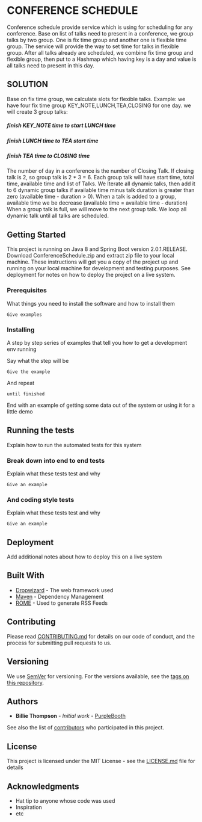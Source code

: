 # CONFERENCE SCHEDULE

Conference schedule provide service which is using for scheduling for any conference.
Base on list of talks need to present in a conference, we group talks by two group.
One is fix time group and another one is flexible time group. The service will provide the
way to set time for talks in flexible group.
After all talks already are scheduled, we combine fix time group and flexible group, then put to 
a Hashmap which having key is a day and value is all talks need to present in this day.

## SOLUTION
Base on fix time group, we calculate slots for flexible talks.
Example: we have four fix time group KEY_NOTE,LUNCH,TEA,CLOSING for one day.
we will create 3 group talks:
##### finish KEY_NOTE time to start LUNCH time
##### finish LUNCH    time to TEA start   time
##### finish TEA      time to CLOSING     time
The number of day in a conference is the number of Closing Talk. 
If closing talk is 2, so group talk is 2 * 3 = 6.
Each group talk will have start time, total time, available time and list of Talks.
We Iterate all dynamic talks, then add it to 6 dynamic group talks if available time
minus talk duration is greater than zero (available time - duration > 0).
When a talk is added to a group, available time we be decrease (available time = available time - duration)
When a group talk is full, we will move to the next group talk. We loop all dynamic talk until all talks are scheduled.

## Getting Started 
This project is running on Java 8 and Spring Boot version 2.0.1.RELEASE.
Download ConferenceSchedule.zip and extract zip file to your local machine.
These instructions will get you a copy of the project up and running on 
your local machine for development and testing purposes. See deployment for 
notes on how to deploy the project on a live system.

### Prerequisites

What things you need to install the software and how to install them

```
Give examples
```

### Installing

A step by step series of examples that tell you how to get a development env running

Say what the step will be

```
Give the example
```

And repeat

```
until finished
```

End with an example of getting some data out of the system or using it for a little demo

## Running the tests

Explain how to run the automated tests for this system

### Break down into end to end tests

Explain what these tests test and why

```
Give an example
```

### And coding style tests

Explain what these tests test and why

```
Give an example
```

## Deployment

Add additional notes about how to deploy this on a live system

## Built With

* [Dropwizard](http://www.dropwizard.io/1.0.2/docs/) - The web framework used
* [Maven](https://maven.apache.org/) - Dependency Management
* [ROME](https://rometools.github.io/rome/) - Used to generate RSS Feeds

## Contributing

Please read [CONTRIBUTING.md](https://gist.github.com/PurpleBooth/b24679402957c63ec426) for details on our code of conduct, and the process for submitting pull requests to us.

## Versioning

We use [SemVer](http://semver.org/) for versioning. For the versions available, see the [tags on this repository](https://github.com/your/project/tags). 

## Authors

* **Billie Thompson** - *Initial work* - [PurpleBooth](https://github.com/PurpleBooth)

See also the list of [contributors](https://github.com/your/project/contributors) who participated in this project.

## License

This project is licensed under the MIT License - see the [LICENSE.md](LICENSE.md) file for details

## Acknowledgments

* Hat tip to anyone whose code was used
* Inspiration
* etc